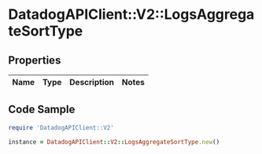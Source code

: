 # DatadogAPIClient::V2::LogsAggregateSortType

## Properties

Name | Type | Description | Notes
------------ | ------------- | ------------- | -------------

## Code Sample

```ruby
require 'DatadogAPIClient::V2'

instance = DatadogAPIClient::V2::LogsAggregateSortType.new()
```


